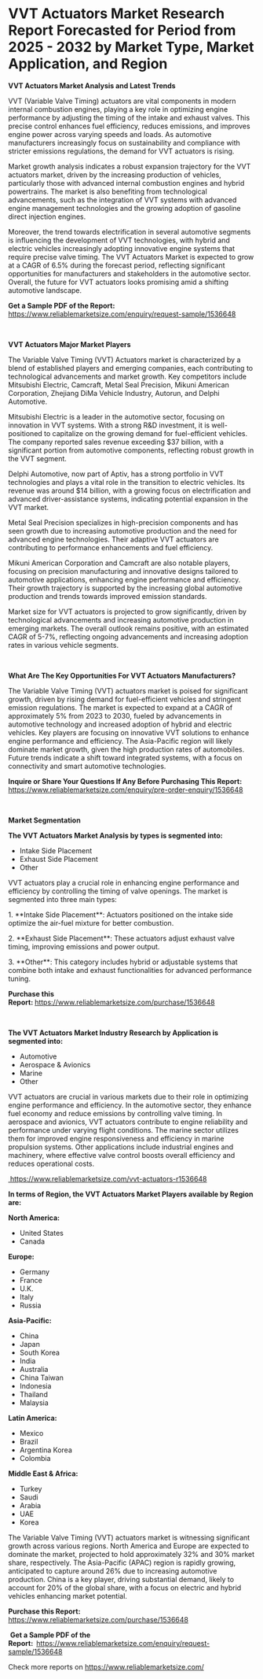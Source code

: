 <p><h1>VVT Actuators Market Research Report Forecasted for Period from 2025 -  2032 by Market Type, Market Application, and Region</h1></p><p><strong>VVT Actuators Market Analysis and Latest Trends</strong></p>
<p><p>VVT (Variable Valve Timing) actuators are vital components in modern internal combustion engines, playing a key role in optimizing engine performance by adjusting the timing of the intake and exhaust valves. This precise control enhances fuel efficiency, reduces emissions, and improves engine power across varying speeds and loads. As automotive manufacturers increasingly focus on sustainability and compliance with stricter emissions regulations, the demand for VVT actuators is rising.</p><p>Market growth analysis indicates a robust expansion trajectory for the VVT actuators market, driven by the increasing production of vehicles, particularly those with advanced internal combustion engines and hybrid powertrains. The market is also benefiting from technological advancements, such as the integration of VVT systems with advanced engine management technologies and the growing adoption of gasoline direct injection engines.</p><p>Moreover, the trend towards electrification in several automotive segments is influencing the development of VVT technologies, with hybrid and electric vehicles increasingly adopting innovative engine systems that require precise valve timing. The VVT Actuators Market is expected to grow at a CAGR of 6.5% during the forecast period, reflecting significant opportunities for manufacturers and stakeholders in the automotive sector. Overall, the future for VVT actuators looks promising amid a shifting automotive landscape.</p></p>
<p><strong>Get a Sample PDF of the Report:&nbsp;</strong> <a href="https://www.reliablemarketsize.com/enquiry/request-sample/1536648?utm_campaign=2941&utm_medium=2&utm_source=Github&utm_content=ia&utm_term=11042025&utm_id=vvt-actuators">https://www.reliablemarketsize.com/enquiry/request-sample/1536648</a></p>
<p>&nbsp;</p>
<p><strong>VVT Actuators Major Market Players</strong></p>
<p><p>The Variable Valve Timing (VVT) Actuators market is characterized by a blend of established players and emerging companies, each contributing to technological advancements and market growth. Key competitors include Mitsubishi Electric, Camcraft, Metal Seal Precision, Mikuni American Corporation, Zhejiang DiMa Vehicle Industry, Autorun, and Delphi Automotive.</p><p>Mitsubishi Electric is a leader in the automotive sector, focusing on innovation in VVT systems. With a strong R&D investment, it is well-positioned to capitalize on the growing demand for fuel-efficient vehicles. The company reported sales revenue exceeding $37 billion, with a significant portion from automotive components, reflecting robust growth in the VVT segment.</p><p>Delphi Automotive, now part of Aptiv, has a strong portfolio in VVT technologies and plays a vital role in the transition to electric vehicles. Its revenue was around $14 billion, with a growing focus on electrification and advanced driver-assistance systems, indicating potential expansion in the VVT market.</p><p>Metal Seal Precision specializes in high-precision components and has seen growth due to increasing automotive production and the need for advanced engine technologies. Their adaptive VVT actuators are contributing to performance enhancements and fuel efficiency.</p><p>Mikuni American Corporation and Camcraft are also notable players, focusing on precision manufacturing and innovative designs tailored to automotive applications, enhancing engine performance and efficiency. Their growth trajectory is supported by the increasing global automotive production and trends towards improved emission standards.</p><p>Market size for VVT actuators is projected to grow significantly, driven by technological advancements and increasing automotive production in emerging markets. The overall outlook remains positive, with an estimated CAGR of 5-7%, reflecting ongoing advancements and increasing adoption rates in various vehicle segments.</p></p>
<p>&nbsp;</p>
<p><strong>What Are The Key Opportunities For VVT Actuators Manufacturers?</strong></p>
<p><p>The Variable Valve Timing (VVT) actuators market is poised for significant growth, driven by rising demand for fuel-efficient vehicles and stringent emission regulations. The market is expected to expand at a CAGR of approximately 5% from 2023 to 2030, fueled by advancements in automotive technology and increased adoption of hybrid and electric vehicles. Key players are focusing on innovative VVT solutions to enhance engine performance and efficiency. The Asia-Pacific region will likely dominate market growth, given the high production rates of automobiles. Future trends indicate a shift toward integrated systems, with a focus on connectivity and smart automotive technologies.</p></p>
<p><strong>Inquire or Share Your Questions If Any Before Purchasing This Report:</strong> <a href="https://www.reliablemarketsize.com/enquiry/pre-order-enquiry/1536648?utm_campaign=2941&utm_medium=2&utm_source=Github&utm_content=ia&utm_term=11042025&utm_id=vvt-actuators">https://www.reliablemarketsize.com/enquiry/pre-order-enquiry/1536648</a></p>
<p>&nbsp;</p>
<p><strong>Market Segmentation</strong></p>
<p><strong>The VVT Actuators Market Analysis by types is segmented into:</strong></p>
<p><ul><li>Intake Side Placement</li><li>Exhaust Side Placement</li><li>Other</li></ul></p>
<p><p>VVT actuators play a crucial role in enhancing engine performance and efficiency by controlling the timing of valve openings. The market is segmented into three main types: </p><p>1. **Intake Side Placement**: Actuators positioned on the intake side optimize the air-fuel mixture for better combustion.</p><p>  </p><p>2. **Exhaust Side Placement**: These actuators adjust exhaust valve timing, improving emissions and power output.</p><p>  </p><p>3. **Other**: This category includes hybrid or adjustable systems that combine both intake and exhaust functionalities for advanced performance tuning.</p></p>
<p><strong>Purchase this Report:&nbsp;</strong><a href="https://www.reliablemarketsize.com/purchase/1536648?utm_campaign=2941&utm_medium=2&utm_source=Github&utm_content=ia&utm_term=11042025&utm_id=vvt-actuators">https://www.reliablemarketsize.com/purchase/1536648</a></p>
<p>&nbsp;</p>
<p><strong>The VVT Actuators Market Industry Research by Application is segmented into:</strong></p>
<p><ul><li>Automotive</li><li>Aerospace & Avionics</li><li>Marine</li><li>Other</li></ul></p>
<p><p>VVT actuators are crucial in various markets due to their role in optimizing engine performance and efficiency. In the automotive sector, they enhance fuel economy and reduce emissions by controlling valve timing. In aerospace and avionics, VVT actuators contribute to engine reliability and performance under varying flight conditions. The marine sector utilizes them for improved engine responsiveness and efficiency in marine propulsion systems. Other applications include industrial engines and machinery, where effective valve control boosts overall efficiency and reduces operational costs.</p></p>
<p><a href="https://www.reliablemarketsize.com/vvt-actuators-r1536648?utm_campaign=2941&utm_medium=2&utm_source=Github&utm_content=ia&utm_term=11042025&utm_id=vvt-actuators">&nbsp;https://www.reliablemarketsize.com/vvt-actuators-r1536648</a></p>
<p><strong>In terms of Region, the VVT Actuators Market Players available by Region are:</strong></p>
<p>
    <p> <strong> North America: </strong>
        <ul>
            <li>United States</li>
            <li>Canada</li>
        </ul>
        </p> 
    <p> <strong> Europe: </strong>
        <ul>
            <li>Germany</li>
            <li>France</li>
            <li>U.K.</li>
            <li>Italy</li>
            <li>Russia</li>
        </ul>
        </p> 
    <p> <strong> Asia-Pacific: </strong>
        <ul>
            <li>China</li>
            <li>Japan</li>
            <li>South Korea</li>
            <li>India</li>
            <li>Australia</li>
            <li>China Taiwan</li>
            <li>Indonesia</li>
            <li>Thailand</li>
            <li>Malaysia</li>
        </ul>
        </p> 
    <p> <strong> Latin America: </strong>
        <ul>
            <li>Mexico</li>
            <li>Brazil</li>
            <li>Argentina Korea</li>
            <li>Colombia</li>
        </ul>
        </p> 
    <p> <strong> Middle East & Africa: </strong>
        <ul>
            <li>Turkey</li>
            <li>Saudi</li>
            <li>Arabia</li>
            <li>UAE</li>
            <li>Korea</li>
        </ul>
    </p>
    </p>
<p><p>The Variable Valve Timing (VVT) actuators market is witnessing significant growth across various regions. North America and Europe are expected to dominate the market, projected to hold approximately 32% and 30% market share, respectively. The Asia-Pacific (APAC) region is rapidly growing, anticipated to capture around 26% due to increasing automotive production. China is a key player, driving substantial demand, likely to account for 20% of the global share, with a focus on electric and hybrid vehicles enhancing market potential.</p></p>
<p><strong>Purchase this Report: </strong><a href="https://www.reliablemarketsize.com/purchase/1536648?utm_campaign=2941&utm_medium=2&utm_source=Github&utm_content=ia&utm_term=11042025&utm_id=vvt-actuators">https://www.reliablemarketsize.com/purchase/1536648</a></p>
<p>&nbsp;<strong>Get a Sample PDF of the Report:&nbsp;&nbsp;</strong><a href="https://www.reliablemarketsize.com/enquiry/request-sample/1536648?utm_campaign=2941&utm_medium=2&utm_source=Github&utm_content=ia&utm_term=11042025&utm_id=vvt-actuators">https://www.reliablemarketsize.com/enquiry/request-sample/1536648</a></p>
<p><strong></strong></p>
<p>Check more reports on <a href="https://www.reliablemarketsize.com/?utm_campaign=2941&utm_medium=2&utm_source=Github&utm_content=ia&utm_term=11042025&utm_id=vvt-actuators">https://www.reliablemarketsize.com/</a></p>